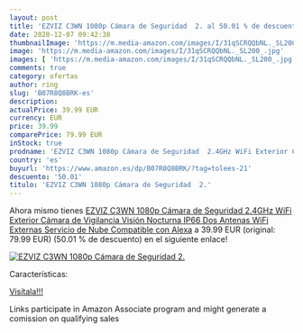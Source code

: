 ```yaml
---
layout: post
title: 'EZVIZ C3WN 1080p Cámara de Seguridad  2. al 50.01 % de descuento'
date: 2020-12-07 09:42:38
thumbnailImage: 'https://m.media-amazon.com/images/I/31qSCRQQbNL._SL200_.jpg'
image: 'https://m.media-amazon.com/images/I/31qSCRQQbNL._SL200_.jpg'
images: [ 'https://m.media-amazon.com/images/I/31qSCRQQbNL._SL200_.jpg' ]
comments: true
category: ofertas
author: ring
slug: 'B07R8Q8BRK-es'
description:
actualPrice: 39.99 EUR
currency: EUR
price: 39.99
comparePrice: 79.99 EUR
inStock: true
prodname: 'EZVIZ C3WN 1080p Cámara de Seguridad  2.4GHz WiFi Exterior Cámara de Vigilancia  Visión Nocturna  IP66  Dos Antenas WiFi Externas  Servicio de Nube  Compatible con Alexa'
country: 'es'
buyurl: 'https://www.amazon.es/dp/B07R8Q8BRK/?tag=tolees-21'
descuento: '50.01'
titulo: 'EZVIZ C3WN 1080p Cámara de Seguridad  2.'
---
```


Ahora mismo tienes [EZVIZ C3WN 1080p Cámara de Seguridad  2.4GHz WiFi Exterior Cámara de Vigilancia  Visión Nocturna  IP66  Dos Antenas WiFi Externas  Servicio de Nube  Compatible con Alexa](https://www.amazon.es/dp/B07R8Q8BRK/?tag=tolees-21) a 39.99 EUR (original: 79.99 EUR) (50.01 %  de descuento) en el siguiente enlace!

[![EZVIZ C3WN 1080p Cámara de Seguridad  2.](https://m.media-amazon.com/images/I/31qSCRQQbNL._SL200_.jpg)](https://www.amazon.es/dp/B07R8Q8BRK/?tag=tolees-21)

Características:


[Visítala!!!](https://www.amazon.es/dp/B07R8Q8BRK/?tag=tolees-21)

Links participate in Amazon Associate program and might generate a comission on qualifying sales
